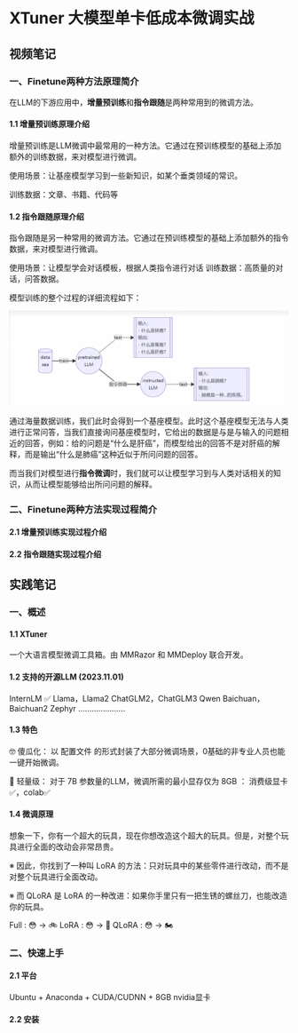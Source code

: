 # XTuner 大模型单卡低成本微调实战
## 视频笔记

### 一、Finetune两种方法原理简介

在LLM的下游应用中，**增量预训练**和**指令跟随**是两种常用到的微调方法。
#### 1.1 增量预训练原理介绍

增量预训练是LLM微调中最常用的一种方法。它通过在预训练模型的基础上添加额外的训练数据，来对模型进行微调。

使用场景：让基座模型学习到一些新知识，如某个垂类领域的常识。

训练数据：文章、书籍、代码等

#### 1.2 指令跟随原理介绍

指令跟随是另一种常用的微调方法。它通过在预训练模型的基础上添加额外的指令数据，来对模型进行微调。

使用场景：让模型学会对话模板，根据人类指令进行对话
训练数据：高质量的对话，问答数据。

模型训练的整个过程的详细流程如下：

![Alt text](%E4%B8%80%E4%B8%AA%E5%AF%B9%E8%AF%9D%E6%A8%A1%E5%9E%8B%E8%AE%AD%E7%BB%83%E8%BF%87%E7%A8%8B%E7%9A%84%E6%B5%81%E7%A8%8B%E5%9B%BE.PNG)

通过海量数据训练，我们此时会得到一个基座模型。此时这个基座模型无法与人类进行正常问答，当我们直接询问基座模型时，它给出的数据是与是与输入的问题相近的回答，例如：给的问题是“什么是肝癌”，而模型给出的回答不是对肝癌的解释，而是输出“什么是肺癌”这种近似于所问问题的回答。

而当我们对模型进行**指令微调**时，我们就可以让模型学习到与人类对话相关的知识，从而让模型能够给出所问问题的解释。

### 二、Finetune两种方法实现过程简介

#### 2.1 增量预训练实现过程介绍



#### 2.2 指令跟随实现过程介绍

## 实践笔记

### 一、概述

#### 1.1 XTuner

一个大语言模型微调工具箱。由 MMRazor 和 MMDeploy 联合开发。

#### 1.2 支持的开源LLM (2023.11.01)

InternLM ✅
Llama，Llama2
ChatGLM2，ChatGLM3
Qwen
Baichuan，Baichuan2
Zephyr
.....................

#### 1.3 特色

🤓 傻瓜化： 以 配置文件 的形式封装了大部分微调场景，0基础的非专业人员也能一键开始微调。

🍃 轻量级： 对于 7B 参数量的LLM，微调所需的最小显存仅为 8GB ： 消费级显卡✅，colab✅

#### 1.4 微调原理
想象一下，你有一个超大的玩具，现在你想改造这个超大的玩具。但是，对整个玩具进行全面的改动会非常昂贵。

※ 因此，你找到了一种叫 LoRA 的方法：只对玩具中的某些零件进行改动，而不是对整个玩具进行全面改动。

※ 而 QLoRA 是 LoRA 的一种改进：如果你手里只有一把生锈的螺丝刀，也能改造你的玩具。

Full : 😳 → 🚲
LoRA : 😳 → 🛵
QLoRA : 😳 → 🏍

### 二、快速上手

#### 2.1 平台

Ubuntu + Anaconda + CUDA/CUDNN + 8GB nvidia显卡

#### 2.2 安装

